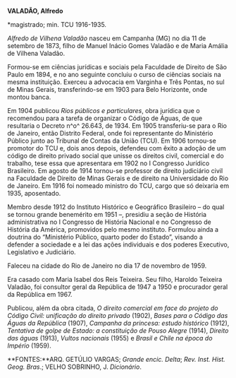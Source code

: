 **VALADÃO, Alfredo**

\*magistrado; min. TCU 1916-1935.

*Alfredo de Vilhena Valadão* nasceu em Campanha (MG) no dia 11 de
setembro de 1873, filho de Manuel Inácio Gomes Valadão e de Maria Amália
de Vilhena Valadão.

Formou-se em ciências jurídicas e sociais pela Faculdade de Direito de
São Paulo em 1894, e no ano seguinte concluiu o curso de ciências
sociais na mesma instituição. Exerceu a advocacia em Varginha e Três
Pontas, no sul de Minas Gerais, transferindo-se em 1903 para Belo
Horizonte, onde montou banca.

Em 1904 publicou *Rios públicos e particulares*, obra jurídica que o
recomendou para a tarefa de organizar o Código de Águas, de que
resultaria o Decreto n^o^ 26.643, de 1934. Em 1905 transferiu-se para o
Rio de Janeiro, então Distrito Federal, onde foi representante do
Ministério Público junto ao Tribunal de Contas da União (TCU). Em 1906
tornou-se promotor do TCU e, dois anos depois, defendeu com êxito a
adoção de um código de direito privado social que unisse os direitos
civil, comercial e do trabalho, tese essa que apresentara em 1902 no I
Congresso Jurídico Brasileiro. Em agosto de 1914 tornou-se professor de
direito judiciário civil na Faculdade de Direito de Minas Gerais e de
direito na Universidade do Rio de Janeiro. Em 1916 foi nomeado ministro
do TCU, cargo que só deixaria em 1935, aposentado.

Membro desde 1912 do Instituto Histórico e Geográfico Brasileiro – do
qual se tornou grande benemérito em 1951 –, presidiu a seção de História
administrativa no I Congresso de História Nacional e no Congresso de
História da América, promovidos pelo mesmo instituto. Formulou ainda a
doutrina do “Ministério Público, quarto poder do Estado”, visando a
defender a sociedade e a lei das ações individuais e dos poderes
Executivo, Legislativo e Judiciário.

Faleceu na cidade do Rio de Janeiro no dia 17 de novembro de 1959.

Era casado com Maria Isabel dos Reis Teixeira. Seu filho, Haroldo
Teixeira Valadão, foi consultor geral da República de 1947 a 1950 e
procurador geral da República em 1967.

Publicou, além da obra citada, *O direito comercial em face do projeto
do Código Civil: unificação do direito privado* (1902), *Bases para o
Código das Águas da República* (1907), *Campanha da princesa: estudo
histórico* (1912), *Tentativa de golpe de Estado: a constituição de
Pouso Alegre* (1914), *Direito das águas* (1913), *Vultos nacionais*
(1955) e *Brasil e Chile na época do Império* (1959).

**FONTES:**ARQ. GETÚLIO VARGAS; *Grande encic.* *Delta*; *Rev. Inst.
Hist. Geog.* *Bras*.; VELHO SOBRINHO, J. *Dicionário*.
